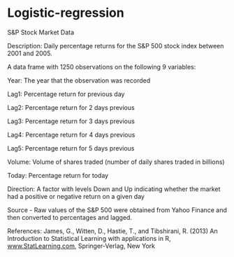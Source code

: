 # Logistic-regression

S&P Stock Market Data 

Description: Daily percentage returns for the S&P 500 stock index between 2001 and 2005. 

A data frame with 1250 observations on the following 9 variables:

Year:
The year that the observation was recorded

Lag1:
Percentage return for previous day

Lag2:
Percentage return for 2 days previous

Lag3:
Percentage return for 3 days previous

Lag4:
Percentage return for 4 days previous

Lag5:
Percentage return for 5 days previous

Volume:
Volume of shares traded (number of daily shares traded in billions)

Today:
Percentage return for today

Direction:
A factor with levels Down and Up indicating whether the market had a positive or negative return on a given day

Source - Raw values of the S&P 500 were obtained from Yahoo Finance and then converted to percentages and lagged. 

References: James, G., Witten, D., Hastie, T., and Tibshirani, R. (2013) An Introduction to Statistical Learning with applications in R, www.StatLearning.com, Springer-Verlag, New York 
